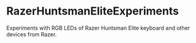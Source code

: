 # RazerHuntsmanEliteExperiments
Experiments with RGB LEDs of Razer Huntsman Elite keyboard and other devices from Razer.
